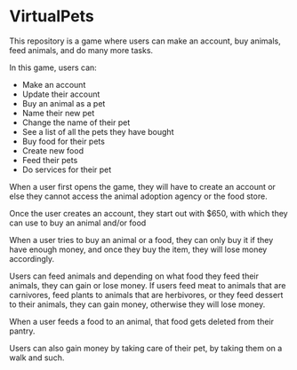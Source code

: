 # VirtualPets
This repository is a game where users can make an account, buy animals, feed animals, and do many more tasks.

In this game, users can:
- Make an account
- Update their account
- Buy an animal as a pet
- Name their new pet
- Change the name of their pet
- See a list of all the pets they have bought
- Buy food for their pets
- Create new food
- Feed their pets
- Do services for their pet

When a user first opens the game, they will have to create an account or else they cannot access the animal adoption agency or the food store.

Once the user creates an account, they start out with $650, with which they can use to buy an animal and/or food

When a user tries to buy an animal or a food, they can only buy it if they have enough money, and once they buy the item, they will lose money accordingly.

Users can feed animals and depending on what food they feed their animals, they can gain or lose money.
If users feed meat to animals that are carnivores, feed plants to animals that are herbivores, or they feed dessert to their animals, they can gain money,
otherwise they will lose money.

When a user feeds a food to an animal, that food gets deleted from their pantry.

Users can also gain money by taking care of their pet, by taking them on a walk and such.
